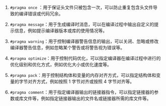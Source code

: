 
1.  `#pragma once` ：用于保证头文件只被包含一次，可以防止重复包含头文件导致的编译错误或代码冗余。
    
2.  `#pragma message`：用于生成编译时消息，可以在编译过程中输出自定义的提示信息，例如提示编译器版本或库的使用情况等。
    
3.  `#pragma warning`：用于控制编译器警告信息的输出，可以关闭、忽略或修改编译器警告信息，例如忽略某个警告或将警告视为错误等。
    
4.  `#pragma optimize`：用于控制代码优化，可以指定编译器在编译过程中进行的优化级别和优化方式，例如优化大小或优化速度等。
    
5.  `#pragma pack`：用于控制结构体和变量的内存对齐方式，可以指定结构体和变量的字节对齐方式，例如按照 1 字节对齐或按照 4 字节对齐等。
    
6.  `#pragma comment`：用于指定编译器输出的链接器指令，可以指定链接器的参数或库文件等，例如指定链接器输出的文件名或链接器所需的库文件等。